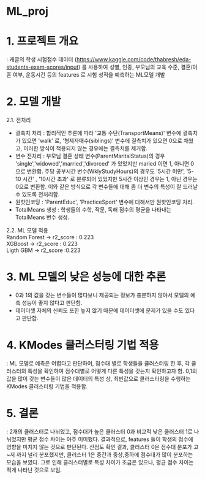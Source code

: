# ML_proj

# 1. 프로젝트 개요 
: 캐글의 학생 시험점수 데이터 (https://www.kaggle.com/code/thabresh/eda-students-exam-scores/input) 를 사용하여 성별, 인종, 부모님의 교육 수준, 결혼/이혼 여부, 운동시간 등의 features 로 시험 성적을 예측하는 ML모델 개발 

# 2. 모델 개발 
2.1. 전처리 
- 결측치 처리 : 합리적인 추론에 따라 '교통 수단(TransportMeans)' 변수에 결측치가 있으면 'walk' 로, '형제자매수(siblings)' 변수에 결측치가 있으면 0으로 채웠고, 이러한 방식이 적용되지 않는 경우에는 결측치를 제거함. 
- 변수 전처리 : 부모님 결혼 상태 변수(ParentMaritalStatus)의 경우 'single','widowed','married','divorced' 가 있었지만 maried 이면 1, 아니면 0 으로 변환함.  주당 공부시간 변수(WklyStudyHours)의 경우도 '5시간 미만', '5-10 시간' , '10시간 초과' 로 분류되어 있었지만 5시간 이상인 경우는 1, 아닌 경우는 0으로 변환함. 이와 같은 방식으로 각 변수들에 대해 좀 더 변수의 특성이 잘 드러날 수 있도록 전처리함. 
- 원핫인코딩 : 'ParentEduc', 'PracticeSport' 변수에 대해서만 원핫인코딩 처리.
- TotalMeans 생성 : 학생들의 수학, 작문, 독해 점수의 평균을 나타내는 TotalMeans 변수 생성.

2.2. ML 모델 적용\
Random Forest -> r2_score : 0.223 \
XGBoost -> r2_score : 0.223 \
Ligth GBM -> r2_score :0.223

# 3. ML 모델의 낮은 성능에 대한 추론 
- 0과 1의 값을 갖는 변수들이 많다보니 제공되는 정보가 충분하지 않아서 모델의 예측 성능이 좋지 않다고 판단함. 
- 데이터셋 자체의 신뢰도 또한 높지 않기 때문에 데이터셋에 문제가 있을 수도 있다고 판단함. 

# 4. KModes 클러스터링 기법 적용 
:  ML 모델로 예측은 어렵다고 판단하여, 점수대 별로 학생들을 클러스터링 한 후, 각 클러스터의 특성을 확인하여 
점수대별로 어떻게 다른 특성을 갖는지 확인하고자 함.  0,1의 값을 많이 갖는 변수들이 많은 데이터의 특성 상, 최빈값으로 클러스터링을 수행하는 KModes 클러스터링 기법을 적용함. 

# 5. 결론 
: 2개의 클러스터로 나뉘었고, 점수대가 높은 클러스터 0과 비교적 낮은 클러스터 1로 나뉘었지만 평균 점수 차이는 아주 미미했다. 결과적으로, features 들이 
학생의 점수에 영향을 미치지 않는 것으로 판단된다. 산점도 확인 결과, 클러스터 0은 점수대 분포가 고~저 까지 널리 분포했지만, 클러스터 1은 중간과 중상,중하에 점수대가 많이 분포하는 모습을 보였다. 그로 인해 클러스터별로 특성 차이가 조금은 있으나, 평균 점수 차이는 적게 나타난 것으로 보임.
